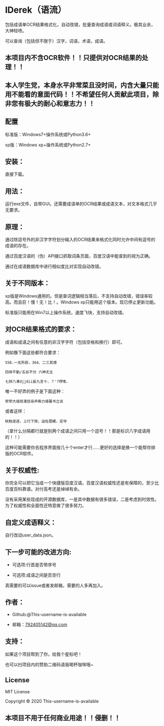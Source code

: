 # IDerek（语流）

包括成语单OCR结果格式化，自动改错，批量查询成语或词语释义。极其业余，大神轻喷。

可以查询（包括但不限于）汉字，词语，术语，成语。

## 本项目内不含OCR软件！！只提供对OCR结果的处理！！

## 本人学生党，本身水平非常菜且没时间，内含大量只能用不能看的意面代码！！不希望任何人贡献此项目，除非您有极大的耐心和意志力！！

## 配置

标准版：Windows7+操作系统或Python3.6+

xp版：Windows xp+操作系统或Python2.7+

## 安装：

直接下载。

## 用法：

运行exe文件，自带GUI。还需要成语单的OCR结果或成语文本，对文本格式几乎无要求。

## 原理：

通过除逗号外的非汉字字符划分输入的OCR结果来格式化同时允许中间有逗号的成语的存在。

通过百度汉语的（伪）API接口抓取词条页面，百度汉语中能查到的视为正确。

通过在成语数据库中进行相似度比对实现自动改错。

## 关于不同版本：

xp版是Windows通用的。但是查词逻辑相当落后，不支持自动改错，错误率较高。而且巨！慢！无！比！。Windows xp只能用这个版本。现已停止更新功能。

标准版只能用在Win7以上操作系统，速度飞快，支持自动改错。

## 对OCR结果格式的要求：

成语和成语之间有任意的非汉字字符（包括空格和换行）即可。

例如像下面这些都符合要求：

    558.一无所获，364、二三其德

    四体不勤/五谷不分 六神无主

    七拼八凑djjdii妄九言十，？'?啰嗦，

唯一不好弄的例子是下面这种：

    荦荦大端耳濡目染声嘶力竭著书立说

或者这样：

    眈眈逐逐，上行下效，迫在眉睫，定夺

（拿什么分隔都行就是别两个成语之间只用一个逗号！！那是标识八字成语用的！！）

这种可能需要你去程序界面按几十个enter才行……更好的选择是换一个能帮你排版的OCR软件。

## 关于权威性:

你完全可以把它当成一个快捷版百度汉语。百度汉语权威性还是有保障的，至少比百度百科靠谱。对付高考还是绰绰有余。

没有采用某些现成的开源数据库，一是其中数据有很多错误，二是考虑到时效性。为了权威性和全面性还特意做了很多努力。

## 自定义成语释义：

自行改动user_data.json。

## 下一步可能的改进方向:

- 可选项:行首是否带序号

- 可选项:成语之间是否空行

真需要的可以issue或者发邮箱，需要的人多再加入。

## 作者：

- Github:@This-username-is-available

- 邮箱：792405142@qq.com

## 支持：

如果这个项目帮到了你，给我个星标吧！

也可以扫项目内的赞助二维码请我喝杯咖啡哦~

## License

MIT License

Copyright © 2020 This-username-is-available

## 本项目不用于任何商业用途！！侵删！！
